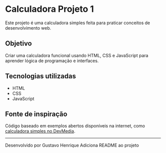 # Calculadora Projeto 1

Este projeto é uma calculadora simples feita para praticar conceitos de desenvolvimento web.

## Objetivo
Criar uma calculadora funcional usando HTML, CSS e JavaScript para aprender lógica de programação e interfaces.

## Tecnologias utilizadas
- HTML
- CSS
- JavaScript

## Fonte de inspiração
Código baseado em exemplos abertos disponíveis na internet, como [calculadora simples no DevMedia](https://www.devmedia.com.br/criando-uma-calculadora-com-javascript/37721).

---

Desenvolvido por Gustavo Henrique
Adiciona README ao projeto
